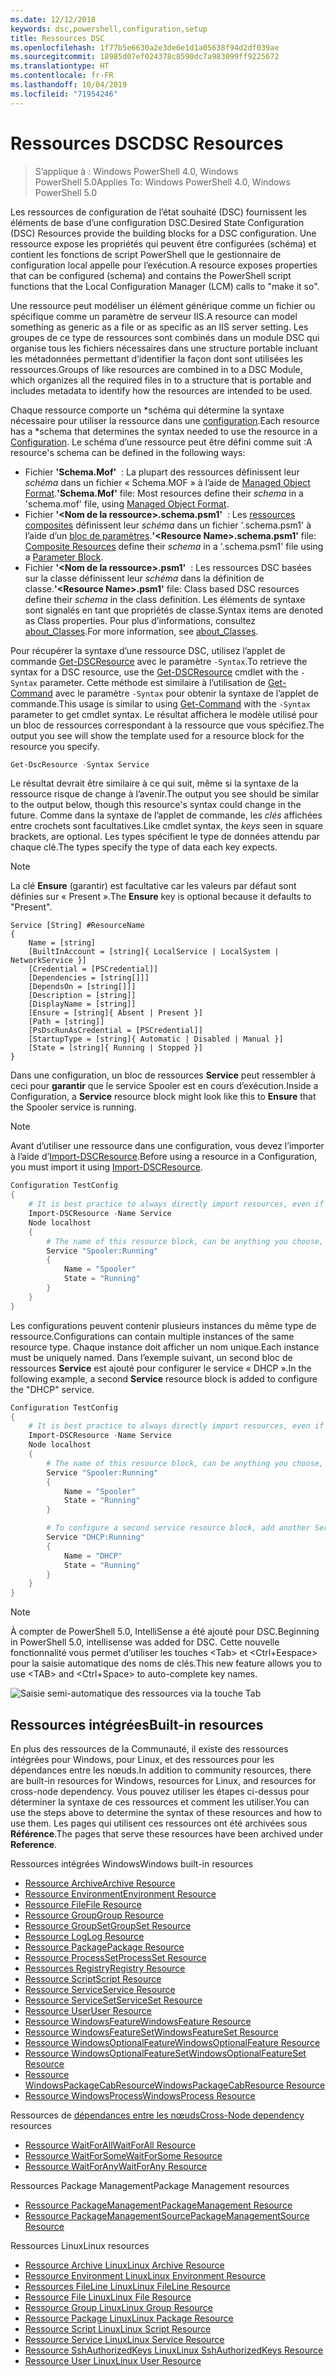 ```yaml
---
ms.date: 12/12/2018
keywords: dsc,powershell,configuration,setup
title: Ressources DSC
ms.openlocfilehash: 1f77b5e6630a2e3de6e1d1a05638f94d2df039ae
ms.sourcegitcommit: 18985d07ef024378c8590dc7a983099ff9225672
ms.translationtype: HT
ms.contentlocale: fr-FR
ms.lasthandoff: 10/04/2019
ms.locfileid: "71954246"
---
```

# <a name="dsc-resources"></a><span data-ttu-id="d26b7-103">Ressources DSC</span><span class="sxs-lookup"><span data-stu-id="d26b7-103">DSC Resources</span></span>

><span data-ttu-id="d26b7-104">S’applique à : Windows PowerShell 4.0, Windows PowerShell 5.0</span><span class="sxs-lookup"><span data-stu-id="d26b7-104">Applies To: Windows PowerShell 4.0, Windows PowerShell 5.0</span></span>

<span data-ttu-id="d26b7-105">Les ressources de configuration de l’état souhaité (DSC) fournissent les éléments de base d’une configuration DSC.</span><span class="sxs-lookup"><span data-stu-id="d26b7-105">Desired State Configuration (DSC) Resources provide the building blocks for a DSC configuration.</span></span> <span data-ttu-id="d26b7-106">Une ressource expose les propriétés qui peuvent être configurées (schéma) et contient les fonctions de script PowerShell que le gestionnaire de configuration local appelle pour l’exécution.</span><span class="sxs-lookup"><span data-stu-id="d26b7-106">A resource exposes properties that can be configured (schema) and contains the PowerShell script functions that the Local Configuration Manager (LCM) calls to "make it so".</span></span>

<span data-ttu-id="d26b7-107">Une ressource peut modéliser un élément générique comme un fichier ou spécifique comme un paramètre de serveur IIS.</span><span class="sxs-lookup"><span data-stu-id="d26b7-107">A resource can model something as generic as a file or as specific as an IIS server setting.</span></span>  <span data-ttu-id="d26b7-108">Les groupes de ce type de ressources sont combinés dans un module DSC qui organise tous les fichiers nécessaires dans une structure portable incluant les métadonnées permettant d’identifier la façon dont sont utilisées les ressources.</span><span class="sxs-lookup"><span data-stu-id="d26b7-108">Groups of like resources are combined in to a DSC Module, which organizes all the required files in to a structure that is portable and includes metadata to identify how the resources are intended to be used.</span></span>

<span data-ttu-id="d26b7-109">Chaque ressource comporte un \*schéma qui détermine la syntaxe nécessaire pour utiliser la ressource dans une [configuration](../configurations/configurations.md).</span><span class="sxs-lookup"><span data-stu-id="d26b7-109">Each resource has a \*schema that determines the syntax needed to use the resource in a [Configuration](../configurations/configurations.md).</span></span> <span data-ttu-id="d26b7-110">Le schéma d’une ressource peut être défini comme suit :</span><span class="sxs-lookup"><span data-stu-id="d26b7-110">A resource's schema can be defined in the following ways:</span></span>

- <span data-ttu-id="d26b7-111">Fichier **'Schema.Mof'**  : La plupart des ressources définissent leur *schéma* dans un fichier « Schema.MOF » à l’aide de [Managed Object Format](/windows/desktop/wmisdk/managed-object-format--mof-).</span><span class="sxs-lookup"><span data-stu-id="d26b7-111">**'Schema.Mof'** file: Most resources define their *schema* in a 'schema.mof' file, using [Managed Object Format](/windows/desktop/wmisdk/managed-object-format--mof-).</span></span>
- <span data-ttu-id="d26b7-112">Fichier **'\<Nom de la ressource\>.schema.psm1'**  : Les [ressources composites](../configurations/compositeConfigs.md) définissent leur *schéma* dans un fichier '<ResourceName>.schema.psm1' à l’aide d’un [bloc de paramètres](/powershell/module/microsoft.powershell.core/about/about_functions?view=powershell-6#functions-with-parameters).</span><span class="sxs-lookup"><span data-stu-id="d26b7-112">**'\<Resource Name\>.schema.psm1'** file: [Composite Resources](../configurations/compositeConfigs.md) define their *schema* in a '<ResourceName>.schema.psm1' file using a [Parameter Block](/powershell/module/microsoft.powershell.core/about/about_functions?view=powershell-6#functions-with-parameters).</span></span>
- <span data-ttu-id="d26b7-113">Fichier **'\<Nom de la ressource\>.psm1'**  : Les ressources DSC basées sur la classe définissent leur *schéma* dans la définition de classe.</span><span class="sxs-lookup"><span data-stu-id="d26b7-113">**'\<Resource Name\>.psm1'** file: Class based DSC resources define their *schema* in the class definition.</span></span> <span data-ttu-id="d26b7-114">Les éléments de syntaxe sont signalés en tant que propriétés de classe.</span><span class="sxs-lookup"><span data-stu-id="d26b7-114">Syntax items are denoted as Class properties.</span></span> <span data-ttu-id="d26b7-115">Pour plus d’informations, consultez [about_Classes](/powershell/module/psdesiredstateconfiguration/about/about_classes_and_dsc).</span><span class="sxs-lookup"><span data-stu-id="d26b7-115">For more information, see [about_Classes](/powershell/module/psdesiredstateconfiguration/about/about_classes_and_dsc).</span></span>

<span data-ttu-id="d26b7-116">Pour récupérer la syntaxe d’une ressource DSC, utilisez l’applet de commande [Get-DSCResource](/powershell/module/PSDesiredStateConfiguration/Get-DscResource) avec le paramètre `-Syntax`.</span><span class="sxs-lookup"><span data-stu-id="d26b7-116">To retrieve the syntax for a DSC resource, use the [Get-DSCResource](/powershell/module/PSDesiredStateConfiguration/Get-DscResource) cmdlet with the `-Syntax` parameter.</span></span> <span data-ttu-id="d26b7-117">Cette méthode est similaire à l’utilisation de [Get-Command](/powershell/module/microsoft.powershell.core/get-command) avec le paramètre `-Syntax` pour obtenir la syntaxe de l’applet de commande.</span><span class="sxs-lookup"><span data-stu-id="d26b7-117">This usage is similar to using [Get-Command](/powershell/module/microsoft.powershell.core/get-command) with the `-Syntax` parameter to get cmdlet syntax.</span></span> <span data-ttu-id="d26b7-118">Le résultat affichera le modèle utilisé pour un bloc de ressources correspondant à la ressource que vous spécifiez.</span><span class="sxs-lookup"><span data-stu-id="d26b7-118">The output you see will show the template used for a resource block for the resource you specify.</span></span>

```powershell
Get-DscResource -Syntax Service
```

<span data-ttu-id="d26b7-119">Le résultat devrait être similaire à ce qui suit, même si la syntaxe de la ressource risque de change à l’avenir.</span><span class="sxs-lookup"><span data-stu-id="d26b7-119">The output you see should be similar to the output below, though this resource's syntax could change in the future.</span></span> <span data-ttu-id="d26b7-120">Comme dans la syntaxe de l’applet de commande, les *clés* affichées entre crochets sont facultatives.</span><span class="sxs-lookup"><span data-stu-id="d26b7-120">Like cmdlet syntax, the *keys* seen in square brackets, are optional.</span></span> <span data-ttu-id="d26b7-121">Les types spécifient le type de données attendu par chaque clé.</span><span class="sxs-lookup"><span data-stu-id="d26b7-121">The types specify the type of data each key expects.</span></span>

> [!NOTE]
> <span data-ttu-id="d26b7-122">La clé **Ensure** (garantir) est facultative car les valeurs par défaut sont définies sur « Present ».</span><span class="sxs-lookup"><span data-stu-id="d26b7-122">The **Ensure** key is optional because it defaults to "Present".</span></span>

```output
Service [String] #ResourceName
{
    Name = [string]
    [BuiltInAccount = [string]{ LocalService | LocalSystem | NetworkService }]
    [Credential = [PSCredential]]
    [Dependencies = [string[]]]
    [DependsOn = [string[]]]
    [Description = [string]]
    [DisplayName = [string]]
    [Ensure = [string]{ Absent | Present }]
    [Path = [string]]
    [PsDscRunAsCredential = [PSCredential]]
    [StartupType = [string]{ Automatic | Disabled | Manual }]
    [State = [string]{ Running | Stopped }]
}
```

<span data-ttu-id="d26b7-123">Dans une configuration, un bloc de ressources **Service** peut ressembler à ceci pour **garantir** que le service Spooler est en cours d’exécution.</span><span class="sxs-lookup"><span data-stu-id="d26b7-123">Inside a Configuration, a **Service** resource block might look like this to **Ensure** that the Spooler service is running.</span></span>

> [!NOTE]
> <span data-ttu-id="d26b7-124">Avant d’utiliser une ressource dans une configuration, vous devez l’importer à l’aide d’[Import-DSCResource](../configurations/import-dscresource.md).</span><span class="sxs-lookup"><span data-stu-id="d26b7-124">Before using a resource in a Configuration, you must import it using [Import-DSCResource](../configurations/import-dscresource.md).</span></span>

```powershell
Configuration TestConfig
{
    # It is best practice to always directly import resources, even if the resource is a built-in resource.
    Import-DSCResource -Name Service
    Node localhost
    {
        # The name of this resource block, can be anything you choose, as long as it is of type [String] as indicated by the schema.
        Service "Spooler:Running"
        {
            Name = "Spooler"
            State = "Running"
        }
    }
}
```

<span data-ttu-id="d26b7-125">Les configurations peuvent contenir plusieurs instances du même type de ressource.</span><span class="sxs-lookup"><span data-stu-id="d26b7-125">Configurations can contain multiple instances of the same resource type.</span></span> <span data-ttu-id="d26b7-126">Chaque instance doit afficher un nom unique.</span><span class="sxs-lookup"><span data-stu-id="d26b7-126">Each instance must be uniquely named.</span></span> <span data-ttu-id="d26b7-127">Dans l’exemple suivant, un second bloc de ressources **Service** est ajouté pour configurer le service « DHCP ».</span><span class="sxs-lookup"><span data-stu-id="d26b7-127">In the following example, a second **Service** resource block is added to configure the "DHCP" service.</span></span>

```powershell
Configuration TestConfig
{
    # It is best practice to always directly import resources, even if the resource is a built-in resource.
    Import-DSCResource -Name Service
    Node localhost
    {
        # The name of this resource block, can be anything you choose, as long as it is of type [String] as indicated by the schema.
        Service "Spooler:Running"
        {
            Name = "Spooler"
            State = "Running"
        }

        # To configure a second service resource block, add another Service resource block and use a unique name.
        Service "DHCP:Running"
        {
            Name = "DHCP"
            State = "Running"
        }
    }
}
```

> [!NOTE]
> <span data-ttu-id="d26b7-128">À compter de PowerShell 5.0, IntelliSense a été ajouté pour DSC.</span><span class="sxs-lookup"><span data-stu-id="d26b7-128">Beginning in PowerShell 5.0, intellisense was added for DSC.</span></span> <span data-ttu-id="d26b7-129">Cette nouvelle fonctionnalité vous permet d’utiliser les touches \<Tab\> et \<Ctrl+Eespace\> pour la saisie automatique des noms de clés.</span><span class="sxs-lookup"><span data-stu-id="d26b7-129">This new feature allows you to use \<TAB\> and \<Ctrl+Space\> to auto-complete key names.</span></span>

![Saisie semi-automatique des ressources via la touche Tab](../media/resource-tabcompletion.png)

## <a name="built-in-resources"></a><span data-ttu-id="d26b7-131">Ressources intégrées</span><span class="sxs-lookup"><span data-stu-id="d26b7-131">Built-in resources</span></span>

<span data-ttu-id="d26b7-132">En plus des ressources de la Communauté, il existe des ressources intégrées pour Windows, pour Linux, et des ressources pour les dépendances entre les nœuds.</span><span class="sxs-lookup"><span data-stu-id="d26b7-132">In addition to community resources, there are built-in resources for Windows, resources for Linux, and resources for cross-node dependency.</span></span> <span data-ttu-id="d26b7-133">Vous pouvez utiliser les étapes ci-dessus pour déterminer la syntaxe de ces ressources et comment les utiliser.</span><span class="sxs-lookup"><span data-stu-id="d26b7-133">You can use the steps above to determine the syntax of these resources and how to use them.</span></span> <span data-ttu-id="d26b7-134">Les pages qui utilisent ces ressources ont été archivées sous **Référence**.</span><span class="sxs-lookup"><span data-stu-id="d26b7-134">The pages that serve these resources have been archived under **Reference**.</span></span>

<span data-ttu-id="d26b7-135">Ressources intégrées Windows</span><span class="sxs-lookup"><span data-stu-id="d26b7-135">Windows built-in resources</span></span>

* [<span data-ttu-id="d26b7-136">Ressource Archive</span><span class="sxs-lookup"><span data-stu-id="d26b7-136">Archive Resource</span></span>](../reference/resources/windows/archiveResource.md)
* [<span data-ttu-id="d26b7-137">Ressource Environment</span><span class="sxs-lookup"><span data-stu-id="d26b7-137">Environment Resource</span></span>](../reference/resources/windows/environmentResource.md)
* [<span data-ttu-id="d26b7-138">Ressource File</span><span class="sxs-lookup"><span data-stu-id="d26b7-138">File Resource</span></span>](../reference/resources/windows/fileResource.md)
* [<span data-ttu-id="d26b7-139">Ressource Group</span><span class="sxs-lookup"><span data-stu-id="d26b7-139">Group Resource</span></span>](../reference/resources/windows/groupResource.md)
* [<span data-ttu-id="d26b7-140">Ressource GroupSet</span><span class="sxs-lookup"><span data-stu-id="d26b7-140">GroupSet Resource</span></span>](../reference/resources/windows/groupSetResource.md)
* [<span data-ttu-id="d26b7-141">Ressource Log</span><span class="sxs-lookup"><span data-stu-id="d26b7-141">Log Resource</span></span>](../reference/resources/windows/logResource.md)
* [<span data-ttu-id="d26b7-142">Ressource Package</span><span class="sxs-lookup"><span data-stu-id="d26b7-142">Package Resource</span></span>](../reference/resources/windows/packageResource.md)
* [<span data-ttu-id="d26b7-143">Ressource ProcessSet</span><span class="sxs-lookup"><span data-stu-id="d26b7-143">ProcessSet Resource</span></span>](../reference/resources/windows/ProcessSetResource.md)
* [<span data-ttu-id="d26b7-144">Ressources Registry</span><span class="sxs-lookup"><span data-stu-id="d26b7-144">Registry Resource</span></span>](../reference/resources/windows/registryResource.md)
* [<span data-ttu-id="d26b7-145">Ressource Script</span><span class="sxs-lookup"><span data-stu-id="d26b7-145">Script Resource</span></span>](../reference/resources/windows/scriptResource.md)
* [<span data-ttu-id="d26b7-146">Ressource Service</span><span class="sxs-lookup"><span data-stu-id="d26b7-146">Service Resource</span></span>](../reference/resources/windows/serviceResource.md)
* [<span data-ttu-id="d26b7-147">Ressource ServiceSet</span><span class="sxs-lookup"><span data-stu-id="d26b7-147">ServiceSet Resource</span></span>](../reference/resources/windows/serviceSetResource.md)
* [<span data-ttu-id="d26b7-148">Ressource User</span><span class="sxs-lookup"><span data-stu-id="d26b7-148">User Resource</span></span>](../reference/resources/windows/userResource.md)
* [<span data-ttu-id="d26b7-149">Ressource WindowsFeature</span><span class="sxs-lookup"><span data-stu-id="d26b7-149">WindowsFeature Resource</span></span>](../reference/resources/windows/windowsFeatureResource.md)
* [<span data-ttu-id="d26b7-150">Ressource WindowsFeatureSet</span><span class="sxs-lookup"><span data-stu-id="d26b7-150">WindowsFeatureSet Resource</span></span>](../reference/resources/windows/windowsFeatureSetResource.md)
* [<span data-ttu-id="d26b7-151">Ressource WindowsOptionalFeature</span><span class="sxs-lookup"><span data-stu-id="d26b7-151">WindowsOptionalFeature Resource</span></span>](../reference/resources/windows/windowsOptionalFeatureResource.md)
* [<span data-ttu-id="d26b7-152">Ressource WindowsOptionalFeatureSet</span><span class="sxs-lookup"><span data-stu-id="d26b7-152">WindowsOptionalFeatureSet Resource</span></span>](../reference/resources/windows/windowsOptionalFeatureSetResource.md)
* [<span data-ttu-id="d26b7-153">Ressource WindowsPackageCabResource</span><span class="sxs-lookup"><span data-stu-id="d26b7-153">WindowsPackageCabResource Resource</span></span>](../reference/resources/windows/windowsPackageCabResource.md)
* [<span data-ttu-id="d26b7-154">Ressource WindowsProcess</span><span class="sxs-lookup"><span data-stu-id="d26b7-154">WindowsProcess Resource</span></span>](../reference/resources/windows/windowsProcessResource.md)

<span data-ttu-id="d26b7-155">Ressources de [dépendances entre les nœuds](../configurations/crossNodeDependencies.md)</span><span class="sxs-lookup"><span data-stu-id="d26b7-155">[Cross-Node dependency](../configurations/crossNodeDependencies.md) resources</span></span>

* [<span data-ttu-id="d26b7-156">Ressource WaitForAll</span><span class="sxs-lookup"><span data-stu-id="d26b7-156">WaitForAll Resource</span></span>](../reference/resources/windows/waitForAllResource.md)
* [<span data-ttu-id="d26b7-157">Ressource WaitForSome</span><span class="sxs-lookup"><span data-stu-id="d26b7-157">WaitForSome Resource</span></span>](../reference/resources/windows/waitForSomeResource.md)
* [<span data-ttu-id="d26b7-158">Ressource WaitForAny</span><span class="sxs-lookup"><span data-stu-id="d26b7-158">WaitForAny Resource</span></span>](../reference/resources/windows/waitForAnyResource.md)

<span data-ttu-id="d26b7-159">Ressources Package Management</span><span class="sxs-lookup"><span data-stu-id="d26b7-159">Package Management resources</span></span>

* [<span data-ttu-id="d26b7-160">Ressource PackageManagement</span><span class="sxs-lookup"><span data-stu-id="d26b7-160">PackageManagement Resource</span></span>](../reference/resources/packagemanagement/PackageManagementDscResource.md)
* [<span data-ttu-id="d26b7-161">Ressource PackageManagementSource</span><span class="sxs-lookup"><span data-stu-id="d26b7-161">PackageManagementSource Resource</span></span>](../reference/resources/packagemanagement/PackageManagementSourceDscResource.md)

<span data-ttu-id="d26b7-162">Ressources Linux</span><span class="sxs-lookup"><span data-stu-id="d26b7-162">Linux resources</span></span>

* [<span data-ttu-id="d26b7-163">Ressource Archive Linux</span><span class="sxs-lookup"><span data-stu-id="d26b7-163">Linux Archive Resource</span></span>](../reference/resources/linux/lnxArchiveResource.md)
* [<span data-ttu-id="d26b7-164">Ressource Environment Linux</span><span class="sxs-lookup"><span data-stu-id="d26b7-164">Linux Environment Resource</span></span>](../reference/resources/linux/lnxEnvironmentResource.md)
* [<span data-ttu-id="d26b7-165">Ressources FileLine Linux</span><span class="sxs-lookup"><span data-stu-id="d26b7-165">Linux FileLine Resource</span></span>](../reference/resources/linux/lnxFileLineResource.md)
* [<span data-ttu-id="d26b7-166">Ressource File Linux</span><span class="sxs-lookup"><span data-stu-id="d26b7-166">Linux File Resource</span></span>](../reference/resources/linux/lnxFileResource.md)
* [<span data-ttu-id="d26b7-167">Ressource Group Linux</span><span class="sxs-lookup"><span data-stu-id="d26b7-167">Linux Group Resource</span></span>](../reference/resources/linux/lnxGroupResource.md)
* [<span data-ttu-id="d26b7-168">Ressource Package Linux</span><span class="sxs-lookup"><span data-stu-id="d26b7-168">Linux Package Resource</span></span>](../reference/resources/linux/lnxPackageResource.md)
* [<span data-ttu-id="d26b7-169">Ressource Script Linux</span><span class="sxs-lookup"><span data-stu-id="d26b7-169">Linux Script Resource</span></span>](../reference/resources/linux/lnxScriptResource.md)
* [<span data-ttu-id="d26b7-170">Ressource Service Linux</span><span class="sxs-lookup"><span data-stu-id="d26b7-170">Linux Service Resource</span></span>](../reference/resources/linux/lnxServiceResource.md)
* [<span data-ttu-id="d26b7-171">Ressource SshAuthorizedKeys Linux</span><span class="sxs-lookup"><span data-stu-id="d26b7-171">Linux SshAuthorizedKeys Resource</span></span>](../reference/resources/linux/lnxSshAuthorizedKeysResource.md)
* [<span data-ttu-id="d26b7-172">Ressource User Linux</span><span class="sxs-lookup"><span data-stu-id="d26b7-172">Linux User Resource</span></span>](../reference/resources/linux/lnxUserResource.md)
